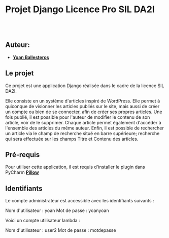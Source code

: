 # Projet Django Licence Pro SIL DA2I
                                                                                                                                           
## Auteur:

* [**Yoan Ballesteros**](https://github.com/byoan)

## Le projet

Ce projet est une application Django réalisée dans le cadre de la licence SIL DA2I.

Elle consiste en un système d'articles inspiré de WordPress.
Elle permet à quiconque de visionner les articles publiés sur le site, mais aussi de créer
un compte ou bien de se connecter, afin de créer ses propres articles.
Une fois publié, il est possible pour l'auteur de modifier le contenu de son article, 
voir de le supprimer.
Chaque article permet également d'accéder à l'ensemble des articles du même auteur.
Enfin, il est possible de rechercher un article via le champ de recherche situé en barre
supérieure; recherche qui sera effectuée sur les champs Titre et Contenu des articles. 

## Pré-requis

Pour utiliser cette application, il est requis d'installer le plugin dans PyCharm
 [**Pillow**](https://pillow.readthedocs.io/en/latest/)
 
 
## Identifiants

Le compte administrateur est accessible avec les identifiants suivants : 

Nom d'utilisateur : yoan
Mot de passe : yoanyoan

Voici un compte utilisateur lambda : 

Nom d'utilisateur : user2
Mot de passe : motdepasse